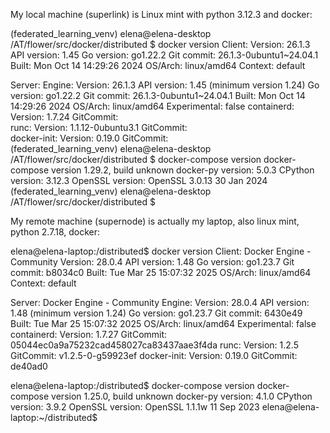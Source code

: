 My local machine (superlink) is Linux mint with python 3.12.3  and docker:

(federated_learning_venv) elena@elena-desktop /AT/flower/src/docker/distributed $ docker version
Client:
 Version:           26.1.3
 API version:       1.45
 Go version:        go1.22.2
 Git commit:        26.1.3-0ubuntu1~24.04.1
 Built:             Mon Oct 14 14:29:26 2024
 OS/Arch:           linux/amd64
 Context:           default

Server:
 Engine:
  Version:          26.1.3
  API version:      1.45 (minimum version 1.24)
  Go version:       go1.22.2
  Git commit:       26.1.3-0ubuntu1~24.04.1
  Built:            Mon Oct 14 14:29:26 2024
  OS/Arch:          linux/amd64
  Experimental:     false
 containerd:
  Version:          1.7.24
  GitCommit:        
 runc:
  Version:          1.1.12-0ubuntu3.1
  GitCommit:        
 docker-init:
  Version:          0.19.0
  GitCommit:        
(federated_learning_venv) elena@elena-desktop /AT/flower/src/docker/distributed $ docker-compose version
docker-compose version 1.29.2, build unknown
docker-py version: 5.0.3
CPython version: 3.12.3
OpenSSL version: OpenSSL 3.0.13 30 Jan 2024
(federated_learning_venv) elena@elena-desktop /AT/flower/src/docker/distributed $ 



My remote machine (supernode) is actually my laptop, also linux mint, python 2.7.18, docker:

elena@elena-laptop:/distributed$ docker version
Client: Docker Engine - Community
 Version:           28.0.4
 API version:       1.48
 Go version:        go1.23.7
 Git commit:        b8034c0
 Built:             Tue Mar 25 15:07:32 2025
 OS/Arch:           linux/amd64
 Context:           default

Server: Docker Engine - Community
 Engine:
  Version:          28.0.4
  API version:      1.48 (minimum version 1.24)
  Go version:       go1.23.7
  Git commit:       6430e49
  Built:            Tue Mar 25 15:07:32 2025
  OS/Arch:          linux/amd64
  Experimental:     false
 containerd:
  Version:          1.7.27
  GitCommit:        05044ec0a9a75232cad458027ca83437aae3f4da
 runc:
  Version:          1.2.5
  GitCommit:        v1.2.5-0-g59923ef
 docker-init:
  Version:          0.19.0
  GitCommit:        de40ad0
  
elena@elena-laptop:/distributed$ docker-compose version
docker-compose version 1.25.0, build unknown
docker-py version: 4.1.0
CPython version: 3.9.2
OpenSSL version: OpenSSL 1.1.1w  11 Sep 2023
elena@elena-laptop:~/distributed$ 

